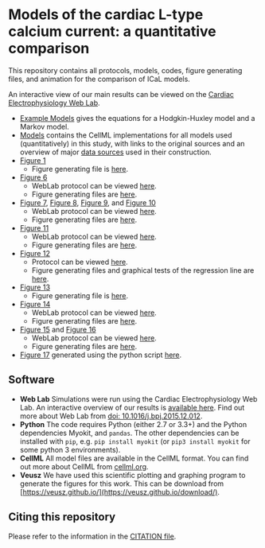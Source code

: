 # Models of the cardiac L-type calcium current: a quantitative comparison
This repository contains all protocols, models, codes, figure generating files, and animation for the comparison of ICaL models.

An interactive view of our main results can be viewed on the [Cardiac Electrophysiology Web Lab](https://scrambler.cs.ox.ac.uk/stories/8).

- [Example Models](https://github.com/CardiacModelling/ical-review/blob/master/Example_Models.ipynb) gives the equations for a Hodgkin-Huxley model and a Markov model. 
- [Models](https://github.com/CardiacModelling/ical-review/tree/master/Models) contains the CellML implementations for all models used (quantitatively) in this study, with links to the original sources and an overview of major [data sources](https://github.com/CardiacModelling/ical-model-comparison/blob/master/Models/data.md) used in their construction.
- [Figure 1](https://github.com/CardiacModelling/ical-model-comparison/blob/master/Data_Analysis/AP_CaT_Clamp/AP_Clamp_protocol/figure1.pdf)
	- Figure generating file is [here](https://github.com/CardiacModelling/ical-model-comparison/tree/master/Data_Analysis/AP_CaT_Clamp/AP_Clamp_protocol).
- [Figure 6](https://github.com/CardiacModelling/ical-review/blob/master/Data_Analysis/Driving_term/figure6.pdf)
	- WebLab protocol can be viewed [here](https://github.com/CardiacModelling/ical-review/tree/master/Protocols/Driving_Term_Range).
	- Figure generating files are [here](https://github.com/CardiacModelling/ical-review/tree/master/Data_Analysis/Driving_term).
- [Figure 7](https://github.com/CardiacModelling/ical-review/blob/master/Data_Analysis/Kinetic_protocols/figure7.pdf), [Figure 8](https://github.com/CardiacModelling/ical-model-comparison/blob/master/Data_Analysis/Kinetic_protocols/figure8.pdf), [Figure 9](https://github.com/CardiacModelling/ical-review/blob/master/Data_Analysis/Kinetic_protocols/figure9.pdf), and [Figure 10](https://github.com/CardiacModelling/ical-review/blob/master/Data_Analysis/Kinetic_protocols/figure10.pdf)
	- WebLab protocol can be viewed [here](https://github.com/CardiacModelling/ical-review/tree/master/Protocols/Kinetic_Protcols).
	- Figure generating files are [here](https://github.com/CardiacModelling/ical-review/tree/master/Data_Analysis/Kinetic_protocols).
- [Figure 11](https://github.com/CardiacModelling/ical-review/blob/master/Data_Analysis/calcium_sensitivity/CDI/figure11.pdf)
	- WebLab protocol can be viewed [here](https://github.com/CardiacModelling/ical-review/tree/master/Protocols/Calcium-dependent%20inactivation).
	- Figure generating files are [here](https://github.com/CardiacModelling/ical-review/tree/master/Data_Analysis/calcium_sensitivity/CDI).
- [Figure 12](https://github.com/CardiacModelling/ical-review/blob/master/Data_Analysis/calcium_sensitivity/ic50/figure12.pdf)
	- Protocol can be viewed [here](https://github.com/CardiacModelling/ical-review/tree/master/Protocols/ic50).
	- Figure generating files and graphical tests of the regression line are [here](https://github.com/CardiacModelling/ical-review/tree/master/Data_Analysis/calcium_sensitivity/ic50).
- [Figure 13](https://github.com/CardiacModelling/ical-model-comparison/blob/master/Data_Analysis/AP_CaT_Clamp/AP_Clamp_protocol/figure13.pdf)
	- Figure generating file is [here](https://github.com/CardiacModelling/ical-model-comparison/tree/master/Data_Analysis/AP_CaT_Clamp/AP_Clamp_protocol).  
- [Figure 14](https://github.com/CardiacModelling/ical-review/blob/master/Data_Analysis/AP_CaT_Clamp/ICal_All/figure14.pdf)
	- WebLab protocol can be viewed [here](https://github.com/CardiacModelling/ical-review/tree/master/Protocols/Action_Potential_Clamps).
	- Figure generating files are [here](https://github.com/CardiacModelling/ical-review/tree/master/Data_Analysis/AP_CaT_Clamp/ICal_All).
- [Figure 15](https://github.com/CardiacModelling/ical-review/blob/master/Data_Analysis/AP_CaT_Clamp/Open_Prob_AP_CaT_Clamp/figure15.pdf) and [Figure 16](https://github.com/CardiacModelling/ical-review/blob/master/Data_Analysis/AP_CaT_Clamp/Open_Prob_AP_CaT_Clamp/figure16.pdf)
	- WebLab protocol can be viewed [here](https://github.com/CardiacModelling/ical-review/tree/master/Protocols/Action_Potential_Clamps/AP%20CaT%20Clamp%20(inherent%20localization)).
	- Figure generating files are [here](https://github.com/CardiacModelling/ical-review/tree/master/Data_Analysis/AP_CaT_Clamp/Open_Prob_AP_CaT_Clamp).
- [Figure 17](https://github.com/CardiacModelling/ical-review/blob/master/Data_Analysis/Kinetic_protocols/figure17.pdf) generated using the python script [here](https://github.com/CardiacModelling/ical-review/blob/master/Data_Analysis/Kinetic_protocols/figure17.py).

## Software
- **Web Lab** Simulations were run using the Cardiac Electrophysiology Web Lab.
  An interactive overview of our results is [available here](https://scrambler.cs.ox.ac.uk/stories/8).
  Find out more about Web Lab from [doi: 10.1016/j.bpj.2015.12.012](https://dx.doi.org/10.1016%2Fj.bpj.2015.12.012).
- **Python** The code requires Python (either 2.7 or 3.3+) and the Python dependencies Myokit, and `pandas`.
  The other dependencies can be installed with `pip`, e.g. `pip install myokit` (or `pip3 install myokit` for some python 3 environments).
- **CellML** All model files are available in the CellML format.
  You can find out more about CellML from [cellml.org](https://www.cellml.org/).
- **Veusz** We have used this scientific plotting and graphing program to generate the figures for this work.
  This can be download from [https://veusz.github.io/](https://veusz.github.io/download/).

## Citing this repository

Please refer to the information in the [CITATION file](./CITATION).

